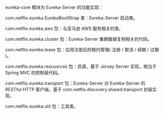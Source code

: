 eureka-core 模块为 Eureka-Server 的功能实现：

com.netflix.eureka.EurekaBootStrap 类：Eureka-Server 启动类。

com.netflix.eureka.aws 包：与亚马逊 AWS 服务相关的类。

com.netflix.eureka.cluster 包：Eureka-Server 集群数据复制相关的代码。

com.netflix.eureka.lease 包：应用注册后的租约管理( 注册 / 取消 / 续期 / 过期 )。

com.netflix.eureka.resousrces 包：资源，基于 Jersey Server 实现，相当于 Spring MVC 的控制层代码。

com.netflix.eureka.transport 包：Eureka-Server 对 Eureka-Server 的 RESTful HTTP 客户端，基于 com.netflix.discovery.shared.transport 封装实现。

com.netflix.eureka.util 包：工具类。
